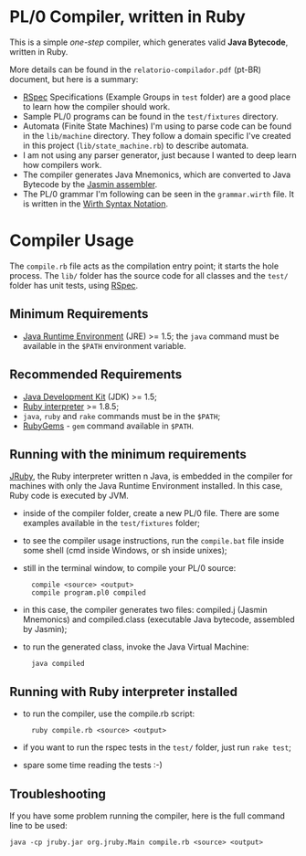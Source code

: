PL/0 Compiler, written in Ruby
==============================

This is a simple *one-step* compiler, which generates valid **Java Bytecode**, written in Ruby.

More details can be found in the `relatorio-compilador.pdf` (pt-BR) document, but here is a summary:

- [RSpec](http://rspec.info) Specifications (Example Groups in `test` folder) are a good place to learn how the compiler should work.
- Sample PL/0 programs can be found in the `test/fixtures` directory.
- Automata (Finite State Machines) I'm using to parse code can be found in the `lib/machine` directory. They follow a domain specific I've created in this project (`lib/state_machine.rb`) to describe automata.
- I am not using any parser generator, just because I wanted to deep learn how compilers work.
- The compiler generates Java Mnemonics, which are converted to Java Bytecode by the [Jasmin assembler](http://jasmin.sourceforge.net/).
- The PL/0 grammar I'm following can be seen in the `grammar.wirth` file. It is written in the [Wirth Syntax Notation](http://en.wikipedia.org/wiki/Wirth_syntax_notation).

Compiler Usage
==============

The `compile.rb` file acts as the compilation entry point; it starts the hole process. The `lib/` folder has the source code for all classes and the `test/` folder has unit tests, using [RSpec](http://rspec.info).

Minimum Requirements
--------------------

- [Java Runtime Environment](http://java.sun.com) (JRE) >= 1.5; the `java` command must be available in the `$PATH` environment variable.

Recommended Requirements
------------------------

- [Java Development Kit](http://java.sun.com) (JDK) >= 1.5;
- [Ruby interpreter](http://www.ruby-lang.org) >= 1.8.5;
- `java`, `ruby` and `rake` commands must be in the `$PATH`;
- [RubyGems](http://www.rubygems.org/) - `gem` command available in `$PATH`.

Running with the minimum requirements
-------------------------------------

[JRuby](http://jruby.codehaus.org), the Ruby interpreter written n Java, is embedded in the compiler  for machines with only the Java Runtime Environment installed. In this case, Ruby code is executed by JVM.

- inside of the compiler folder, create a new PL/0 file. There are some examples available in the `test/fixtures` folder;
- to see the compiler usage instructions, run the `compile.bat` file inside some shell (cmd inside Windows, or sh inside unixes);
- still in the terminal window, to compile your PL/0 source:

        compile <source> <output>
        compile program.pl0 compiled

- in this case, the compiler generates two files: compiled.j (Jasmin Mnemonics) and compiled.class (executable Java bytecode, assembled by Jasmin);
- to run the generated class, invoke the Java Virtual Machine:

        java compiled

Running with Ruby interpreter installed
---------------------------------------

- to run the compiler, use the compile.rb script:

        ruby compile.rb <source> <output>

- if you want to run the rspec tests in the `test/` folder, just run `rake test`;
- spare some time reading the tests :-)

Troubleshooting
---------------

If you have some problem running the compiler, here is the full command line to be used:

    java -cp jruby.jar org.jruby.Main compile.rb <source> <output>
